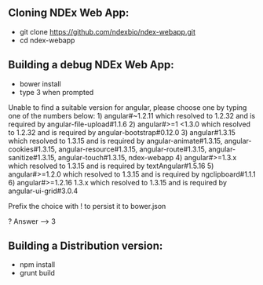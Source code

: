## Cloning NDEx Web App:

- git clone https://github.com/ndexbio/ndex-webapp.git
- cd ndex-webapp

## Building a debug NDEx Web App:

- bower install
- type 3 when prompted

Unable to find a suitable version for angular, please choose one by typing one of the numbers below:
    1) angular#~1.2.11 which resolved to 1.2.32 and is required by angular-file-upload#1.1.6
    2) angular#>=1 <1.3.0 which resolved to 1.2.32 and is required by angular-bootstrap#0.12.0
    3) angular#1.3.15 which resolved to 1.3.15 and is required by angular-animate#1.3.15, angular-cookies#1.3.15, angular-resource#1.3.15, angular-route#1.3.15, angular-sanitize#1.3.15, angular-touch#1.3.15, ndex-webapp
    4) angular#>=1.3.x which resolved to 1.3.15 and is required by textAngular#1.5.16
    5) angular#>=1.2.0 which resolved to 1.3.15 and is required by ngclipboard#1.1.1
    6) angular#>=1.2.16 1.3.x which resolved to 1.3.15 and is required by angular-ui-grid#3.0.4

Prefix the choice with ! to persist it to bower.json

? Answer --> 3


## Building a Distribution version:
- npm install
- grunt build



